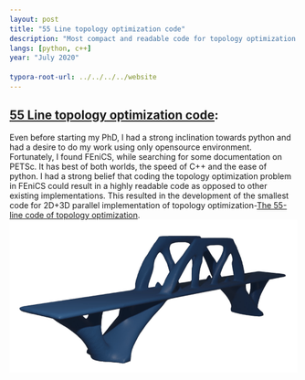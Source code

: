 ```yaml
---
layout: post
title: "55 Line topology optimization code"
description: "Most compact and readable code for topology optimization."
langs: [python, c++]
year: "July 2020"

typora-root-url: ../../../../website
---
```


## [55 Line topology optimization code](https://github.com/iitrabhi/topo-fenics): 

Even before starting my PhD, I had a strong inclination towards python and had a desire to do my work using only opensource environment. Fortunately, I found FEniCS, while searching for some documentation on PETSc. It has best of both worlds, the speed of C++ and the ease of python. I had a strong belief that coding the topology optimization problem in FEniCS could result in a highly readable code as opposed to other existing implementations. This resulted in the development of the smallest code for 2D+3D parallel implementation of topology optimization-[The 55-line code of topology optimization](https://www.researchgate.net/publication/347300347_A_55-line_code_for_large-scale_parallel_topology_optimization_in_2D_and_3D). 
![55line](/assets/images/55line.png)

